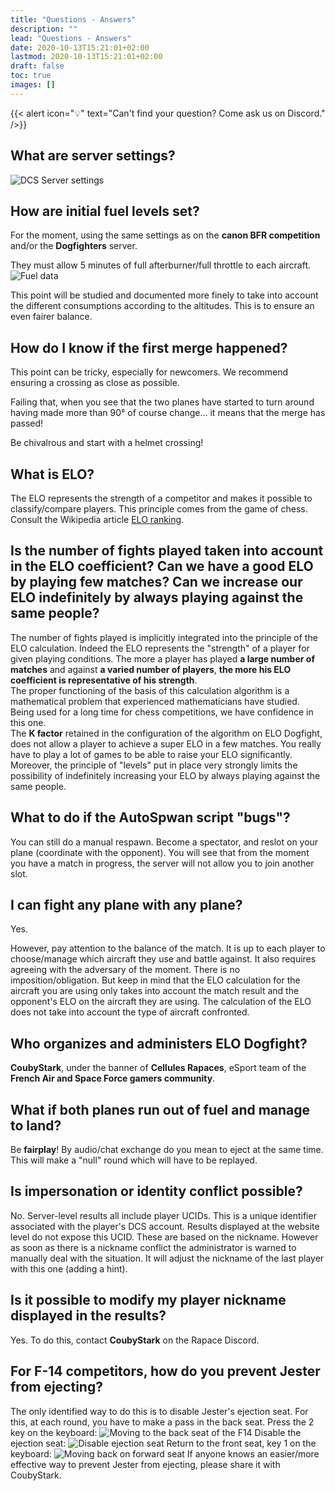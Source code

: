 ```yaml
---
title: "Questions - Answers"
description: ""
lead: "Questions - Answers"
date: 2020-10-13T15:21:01+02:00
lastmod: 2020-10-13T15:21:01+02:00
draft: false
toc: true
images: []
---
```


{{< alert icon="💡" text="Can't find your question? Come ask us on Discord." />}}

## What are server settings?
![DCS Server settings](elodf_dcs_server_settings.jpg)

## How are initial fuel levels set?
For the moment, using the same settings as on the **canon BFR competition** and/or the **Dogfighters** server.

They must allow 5 minutes of full afterburner/full throttle to each aircraft.
![Fuel data](elodf_fuel_data.jpg)

This point will be studied and documented more finely to take into account the different consumptions according to the altitudes. This is to ensure an even fairer balance.

## How do I know if the first merge happened?
This point can be tricky, especially for newcomers. We recommend ensuring a crossing as close as possible.

Failing that, when you see that the two planes have started to turn around having made more than 90° of course change... it means that the merge has passed!

Be chivalrous and start with a helmet crossing!

## What is ELO?
The ELO represents the strength of a competitor and makes it possible to classify/compare players.
This principle comes from the game of chess. Consult the Wikipedia article [ELO ranking](https://en.wikipedia.org/wiki/Elo_rating_system).

## Is the number of fights played taken into account in the ELO coefficient? Can we have a good ELO by playing few matches? Can we increase our ELO indefinitely by always playing against the same people?
The number of fights played is implicitly integrated into the principle of the ELO calculation. Indeed the ELO represents the "strength" of a player for given playing conditions. The more a player has played **a large number of matches** and against **a varied number of players**, **the more his ELO coefficient is representative of his strength**.</br >
The proper functioning of the basis of this calculation algorithm is a mathematical problem that experienced mathematicians have studied. Being used for a long time for chess competitions, we have confidence in this one.</br >
The **K factor** retained in the configuration of the algorithm on ELO Dogfight, does not allow a player to achieve a super ELO in a few matches. You really have to play a lot of games to be able to raise your ELO significantly.</br >
Moreover, the principle of "levels" put in place very strongly limits the possibility of indefinitely increasing your ELO by always playing against the same people.

## What to do if the AutoSpwan script "bugs"?
You can still do a manual respawn. Become a spectator, and reslot on your plane (coordinate with the opponent). You will see that from the moment you have a match in progress, the server will not allow you to join another slot.

## I can fight any plane with any plane?
Yes.

However, pay attention to the balance of the match. It is up to each player to choose/manage which aircraft they use and battle against. It also requires agreeing with the adversary of the moment. There is no imposition/obligation. But keep in mind that the ELO calculation for the aircraft you are using only takes into account the match result and the opponent's ELO on the aircraft they are using. The calculation of the ELO does not take into account the type of aircraft confronted.

## Who organizes and administers ELO Dogfight?
**CoubyStark**, under the banner of **Cellules Rapaces**, eSport team of the **French Air and Space Force gamers community**.

## What if both planes run out of fuel and manage to land?
Be **fairplay**! By audio/chat exchange do you mean to eject at the same time. This will make a "null" round which will have to be replayed.

## Is impersonation or identity conflict possible?
No.
Server-level results all include player UCIDs. This is a unique identifier associated with the player's DCS account.
Results displayed at the website level do not expose this UCID. These are based on the nickname. However as soon as there is a nickname conflict the administrator is warned to manually deal with the situation. It will adjust the nickname of the last player with this one (adding a hint).

## Is it possible to modify my player nickname displayed in the results?
Yes.
To do this, contact **CoubyStark** on the Rapace Discord.

## For F-14 competitors, how do you prevent Jester from ejecting?
The only identified way to do this is to disable Jester's ejection seat.
For this, at each round, you have to make a pass in the back seat. Press the 2 key on the keyboard:
![Moving to the back seat of the F14](en_f14-ejection-seat-unarm_step1.jpg)
Disable the ejection seat:
![Disable ejection seat](en_f14-ejection-seat-unarm_step2.jpg)
Return to the front seat, key 1 on the keyboard:
![Moving back on forward seat](en_f14-ejection-seat-unarm_step3.jpg)
If anyone knows an easier/more effective way to prevent Jester from ejecting, please share it with CoubyStark.
